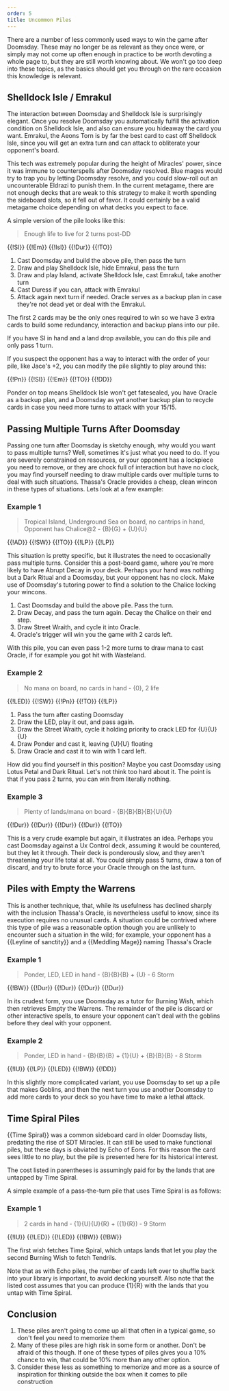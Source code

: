 ```yaml
---
order: 5
title: Uncommon Piles
---
```


There are a number of less commonly used ways to win the game after Doomsday.
These may no longer be as relevant as they once were, or simply may not come up
often enough in practice to be worth devoting a whole page to, but they are
still worth knowing about. We won't go too deep into these topics, as the basics
should get you through on the rare occasion this knowledge is relevant.

## Shelldock Isle / Emrakul

The interaction between Doomsday and Shelldock Isle is surprisingly elegant.
Once you resolve Doomsday you automatically fulfill the activation condition on
Shelldock Isle, and also can ensure you hideaway the card you want. Emrakul, the
Aeons Torn is by far the best card to cast off Shelldock Isle, since you will
get an extra turn and can attack to obliterate your opponent's board.

This tech was extremely popular during the height of Miracles' power, since it
was immune to counterspells after Doomsday resolved. Blue mages would try to
trap you by letting Doomsday resolve, and you could slow-roll out an
uncounterable Eldrazi to punish them. In the current metagame, there are not
enough decks that are weak to this strategy to make it worth spending the
sideboard slots, so it fell out of favor. It could certainly be a valid metagame
choice depending on what decks you expect to face.

A simple version of the pile looks like this:

> Enough life to live for 2 turns post-DD

<row variant="pile">{{!SI}} {{!Em}} {{!Isl}} {{!Dur}} {{!TO}}</row>

1. Cast Doomsday and build the above pile, then pass the turn
2. Draw and play Shelldock Isle, hide Emrakul, pass the turn
3. Draw and play Island, activate Shelldock Isle, cast Emrakul, take another
   turn
4. Cast Duress if you can, attack with Emrakul
5. Attack again next turn if needed. Oracle serves as a backup plan in case
   they're not dead yet or deal with the Emrakul.

The first 2 cards may be the only ones required to win so we have 3 extra cards
to build some redundancy, interaction and backup plans into our pile.

If you have SI in hand and a land drop available, you can do this pile and only
pass 1 turn.

If you suspect the opponent has a way to interact with the order of your pile,
like Jace's +2, you can modify the pile slightly to play around this:

<row variant="pile">{{!Pn}} {{!SI}} {{!Em}} {{!TO}} {{!DD}}</row>

Ponder on top means Shelldock Isle won't get fatesealed, you have Oracle as a
backup plan, and a Doomsday as yet another backup plan to recycle cards in case
you need more turns to attack with your 15/15.

## Passing Multiple Turns After Doomsday

Passing one turn after Doomsday is sketchy enough, why would you want to pass
multiple turns? Well, sometimes it's just what you need to do. If you are
severely constrained on resources, or your opponent has a lockpiece you need to
remove, or they are chock full of interaction but have no clock, you may find
yourself needing to draw multiple cards over multiple turns to deal with such
situations. Thassa's Oracle provides a cheap, clean wincon in these types of
situations. Lets look at a few example:

### Example 1

> Tropical Island, Underground Sea on board, no cantrips in hand, Opponent has
> Chalice@2 - {B}{G} + {U}{U}

<row variant="pile">{{!AD}} {{!SW}} {{!TO}} {{!LP}} {{!LP}}</row>

This situation is pretty specific, but it illustrates the need to occasionally
pass multiple turns. Consider this a post-board game, where you're more likely
to have Abrupt Decay in your deck. Perhaps your hand was nothing but a Dark
Ritual and a Doomsday, but your opponent has no clock. Make use of Doomsday's
tutoring power to find a solution to the Chalice locking your wincons.

1. Cast Doomsday and build the above pile. Pass the turn.
2. Draw Decay, and pass the turn again. Decay the Chalice on their end step.
3. Draw Street Wraith, and cycle it into Oracle.
4. Oracle's trigger will win you the game with 2 cards left.

With this pile, you can even pass 1-2 more turns to draw mana to cast Oracle, if
for example you got hit with Wasteland.

### Example 2

> No mana on board, no cards in hand - {0}, 2 life

<row variant="pile">{{!LED}} {{!SW}} {{!Pn}} {{!TO}} {{!LP}}</row>

1. Pass the turn after casting Doomsday
2. Draw the LED, play it out, and pass again.
3. Draw the Street Wraith, cycle it holding priority to crack LED for {U}{U}{U}
4. Draw Ponder and cast it, leaving {U}{U} floating
5. Draw Oracle and cast it to win with 1 card left.

How did you find yourself in this position? Maybe you cast Doomsday using Lotus
Petal and Dark Ritual. Let's not think too hard about it. The point is that if
you pass 2 turns, you can win from literally nothing.

### Example 3

> Plenty of lands/mana on board - {B}{B}{B}{B}{U}{U}

<row variant="pile">{{!Dur}} {{!Dur}} {{!Dur}} {{!Dur}} {{!TO}}</row>

This is a very crude example but again, it illustrates an idea. Perhaps you cast
Doomsday against a Ux Control deck, assuming it would be countered, but they let
it through. Their deck is ponderously slow, and they aren't threatening your
life total at all. You could simply pass 5 turns, draw a ton of discard, and try
to brute force your Oracle through on the last turn.

## Piles with Empty the Warrens

This is another technique, that, while its usefulness has declined sharply with
the inclusion Thassa's Oracle, is nevertheless useful to know, since its
execution requires no unusual cards. A situation could be contrived where this
type of pile was a reasonable option though you are unlikely to encounter such a
situation in the wild; for example, your opponent has a {{Leyline of sanctity}}
and a {{Meddling Mage}} naming Thassa's Oracle

### Example 1

> Ponder, LED, LED in hand - {B}{B}{B} + {U} - 6 Storm

<row variant="pile">{{!BW}} {{!Dur}} {{!Dur}} {{!Dur}} {{!Dur}}</row>

In its crudest form, you use Doomsday as a tutor for Burning Wish, which then
retrieves Empty the Warrens. The remainder of the pile is discard or other
interactive spells, to ensure your opponent can't deal with the goblins before
they deal with your opponent.

### Example 2

> Ponder, LED in hand - {B}{B}{B} + {1}{U} + {B}{B}{B} - 8 Storm

<row variant="pile">{{!IU}} {{!LP}} {{!LED}} {{!BW}} {{!DD}}</row>

In this slightly more complicated variant, you use Doomsday to set up a pile
that makes Goblins, and then the next turn you use another Doomsday to add more
cards to your deck so you have time to make a lethal attack.

## Time Spiral Piles

{{Time Spiral}} was a common sideboard card in older Doomsday lists, predating
the rise of SDT Miracles. It can still be used to make functional piles, but
these days is obviated by Echo of Eons. For this reason the card sees little to
no play, but the pile is presented here for its historical interest.

The cost listed in parentheses is assumingly paid for by the lands that are
untapped by Time Spiral.

A simple example of a pass-the-turn pile that uses Time Spiral is as follows:

### Example 1

> 2 cards in hand - {1}{U}{U}{R} + ({1}{R}) - 9 Storm

<row variant="pile">{{!IU}} {{!LED}} {{!LED}} {{!BW}} {{!BW}}</row>

The first wish fetches Time Spiral, which untaps lands that let you play the
second Burning Wish to fetch Tendrils.

Note that as with Echo piles, the number of cards left over to shuffle back into
your library is important, to avoid decking yourself. Also note that the listed
cost assumes that you can produce {1}{R} with the lands that you untap with Time
Spiral.

## Conclusion

1. These piles aren't going to come up all that often in a typical game, so
   don't feel you need to memorize them
2. Many of these piles are high risk in some form or another. Don't be afraid
   of this though. If one of these types of piles gives you a 10% chance to win,
   that could be 10% more than any other option.
3. Consider these less as something to memorize and more as a source of
   inspiration for thinking outside the box when it comes to pile construction
